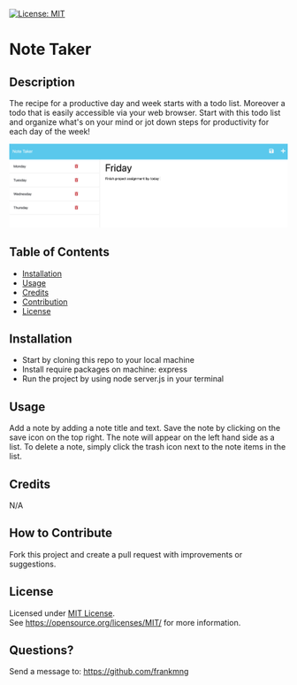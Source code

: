 [![License: MIT](https://img.shields.io/badge/License-MIT-yellow.svg)](https://opensource.org/licenses/MIT)
# Note Taker
## Description

The recipe for a productive day and week starts with a todo list. Moreover a todo that is easily accessible via your web browser. Start with this todo list and organize what's on your mind or jot down steps for productivity for each day of the week!

![terminal-prompts](https://raw.githubusercontent.com/frankmng/Note-Taker//main/Develop/public/assets/images/note-taker.png)
## Table of Contents
- [Installation](#installation)
- [Usage](#usage)
- [Credits](#credits)
- [Contribution](#contribution)
- [License](#license)

## Installation
- Start by cloning this repo to your local machine
- Install require packages on machine: express
- Run the project by using node server.js in your terminal

## Usage
Add a note by adding a note title and text. Save the note by clicking on the save icon on the top right. The note will appear on the left hand side as a list. To delete a note, simply click the trash icon next to the note items in the list. 

## Credits
N/A

## How to Contribute
Fork this project and create a pull request with improvements or suggestions.
## License
Licensed under <a href="https://opensource.org/licenses/MIT/">MIT License<a>.<br>
See https://opensource.org/licenses/MIT/ for more information.

## Questions?
Send a message to: https://github.com/frankmng
